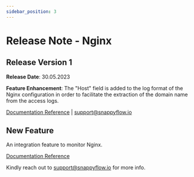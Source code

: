 ```yaml
---
sidebar_position: 3 
---
```

# Release Note - Nginx

## Release Version 1

**Release Date**: 30.05.2023

**Feature Enhancement**: The "Host" field is added to the log format of the Nginx configuration  in order to facilitate the extraction of the domain name from the access logs.

[Documentation Reference](/docs/sidebar-snappyflow-saas/Integrations/nginx/nginx_instance#optional-fields-supported) | [support@snappyflow.io](mailto:support@snappyflow.io)

## New Feature

An integration feature to monitor Nginx.

[Documentation Reference](/docs/sidebar-snappyflow-saas/Integrations/nginx/overview)

Kindly reach out to [support@snappyflow.io](mailto:support@snappyflow.io) for more info.

